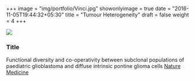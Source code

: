 +++
image = "img/portfolio/Vinci.jpg"
showonlyimage = true
date = "2016-11-05T19:44:32+05:30"
title = "Tumour Heterogeneity"
draft = false
weight = 4
+++
<!--more-->
![](/img/portfolio/Vinci.thumb.jpg)
###	Title
Functional diversity and co-operativity between subclonal populations of paediatric glioblastoma and diffuse intrinsic pontine glioma cells
[Nature Medicine](https://www.nature.com/articles/s41591-018-0086-7)
